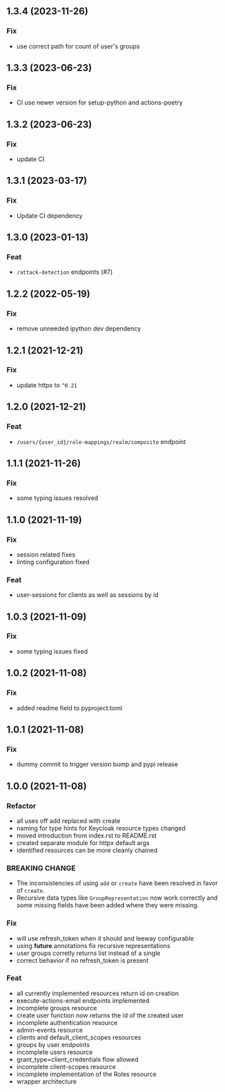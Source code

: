## 1.3.4 (2023-11-26)

### Fix

- use correct path for count of user's groups

## 1.3.3 (2023-06-23)

### Fix

- CI use newer version for setup-python and actions-poetry

## 1.3.2 (2023-06-23)

### Fix

- update CI

## 1.3.1 (2023-03-17)

### Fix

- Update CI dependency

## 1.3.0 (2023-01-13)

### Feat

- `/attack-detection` endpoints (#7)

## 1.2.2 (2022-05-19)

### Fix

- remove unneeded ipython dev dependency

## 1.2.1 (2021-12-21)

### Fix

- update httpx to `^0.21`

## 1.2.0 (2021-12-21)

### Feat

- `/users/{user_id}/role-mappings/realm/composite` endpoint

## 1.1.1 (2021-11-26)

### Fix

- some typing issues resolved

## 1.1.0 (2021-11-19)

### Fix

- session related fixes
- linting configuration fixed

### Feat

- user-sessions for clients as well as sessions by id

## 1.0.3 (2021-11-09)

### Fix

- some typing issues fixed

## 1.0.2 (2021-11-08)

### Fix

- added readme field to pyproject.toml

## 1.0.1 (2021-11-08)

### Fix

- dummy commit to trigger version bump and pypi release

## 1.0.0 (2021-11-08)

### Refactor


- all uses off add replaced with create
- naming for type hints for Keycloak resource types changed
- moved introduction from index.rst to README.rst
- created separate module for httpx default args
- identified resources can be more cleanly chained

### BREAKING CHANGE

- The inconsistencies of using `add` or `create` have
been resolved in favor of `create`.
- Recursive data types like `GroupRepresentation` now work correctly and some missing fields have been added where they were missing.

### Fix

- will use refresh_token when it should and leeway configurable
- using __future__.annotations fix recursive representations
- user groups corretly returns list instead of a single
- correct behavior if no refresh_token is present

### Feat

- all currently implemented resources return id on creation
- execute-actions-email endpoints implemented
- incomplete groups resource
- create user function now returns the id of the created user
- incomplete authentication resource
- admin-events resource
- clients and default_client_scopes resources
- groups by user endpoints
- incomplete users resource
- grant_type=client_credentials flow allowed
- incomplete client-scopes resource
- incomplete implementation of the Roles resource
- wrapper architecture
